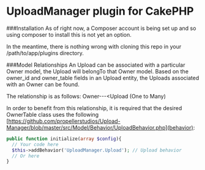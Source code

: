 # UploadManager plugin for CakePHP

###Installation
As of right now, a Composer account is being set up and so using composer to install this is not yet an option.  

In the meantime, there is nothing wrong with cloning this repo in your /path/to/app/plugins directory. 

###Model Relationships
An Upload can be associated with a particular Owner model, the Upload will belongTo that Owner model.  Based on the owner_id and owner_table fields in an Upload entity, the Uploads associated with an Owner can be found.  

The relationship is as follows:  Owner---<Upload  (One to Many) 

In order to benefit from this relationship, it is required that the desired OwnerTable class uses the following [https://github.com/propellerstudios/Upload-Manager/blob/master/src/Model/Behavior/UploadBehavior.php](behavior):

```php
public function initialize(array $config){
  // Your code here
  $this->addBehavior('UploadManager.Upload'); // Upload behavior
  // Or here
}
```
